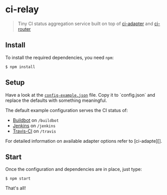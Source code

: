 # ci-relay

> Tiny CI status aggregation service built on top of [ci-adapter][] and [ci-router][]

## Install

To install the required dependencies, you need `npm`:

```console
$ npm install
```

## Setup

Have a look at the [`config-example.json`](config-example.json`) file. Copy it
to `config.json` and replace the defaults with something meaningful.

The default example configuration serves the CI status of:

- [Buildbot](http://buildbot.buildbot.net) on `/buildbot`
- [Jenkins](https://ci.jenkins-ci.org) on `/jenkins`
- [Travis-CI](https://travis-ci.org/travis-ci) on `/travis`

For detailed information on available adapter options refer to [ci-adapte][].


## Start

Once the configuration and dependencies are in place, just type:

```console
$ npm start
```

That's all!

[ci-adapter]: https://github.com/jpommerening/ci-adapter
[ci-router]: https://github.com/jpommerening/ci-router
